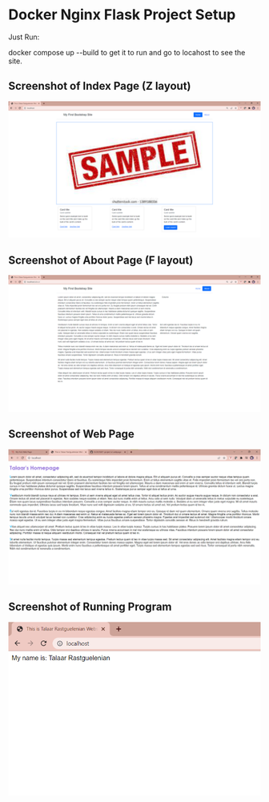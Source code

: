 # Docker Nginx Flask Project Setup

Just Run:

docker compose up --build to get it to run and go to locahost to see the site.


## Screenshot of Index Page (Z layout)

![Z Layout Webpage](screenshots/z-layout.png)

## Screenshot of About Page (F layout)

![F Layout Webpage](screenshots/f-layout.png)


## Screenshot of Web Page

![First Webpage](screenshots/first-webpage.png)

## Screenshot of Running Program

![Running Program](screenshots/running-updated-name.png)